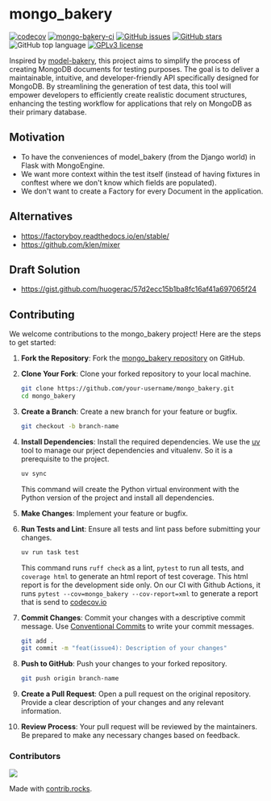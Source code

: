 # mongo_bakery

[![codecov](https://codecov.io/gh/mongo-bakery/mongo_bakery/graph/badge.svg?token=FXA6QEILP6)](https://codecov.io/gh/mongo-bakery/mongo_bakery)
[![mongo-bakery-ci](https://github.com/mongo-bakery/mongo_bakery/actions/workflows/ci.yml/badge.svg)](https://github.com/mongo-bakery/mongo_bakery/actions)
[![GitHub issues](https://img.shields.io/github/issues/mongo-bakery/mongo_bakery.svg)](https://GitHub.com/mongo-bakery/mongo_bakery/issues/)
[![GitHub stars](https://img.shields.io/github/stars/mongo-bakery/mongo_bakery.svg?style=social&label=Star&maxAge=2592000)](https://github.com/mongo-bakery/mongo_bakery/stargazers/)
![GitHub top language](https://img.shields.io/github/languages/top/mongo-bakery/mongo_bakery)
[![GPLv3 license](https://img.shields.io/badge/License-GPLv3-blue.svg)](http://perso.crans.org/besson/LICENSE.html)

Inspired by [model-bakery](https://model-bakery.readthedocs.io/en/latest/), this project aims to simplify the process of
creating MongoDB documents for testing purposes. The goal is to deliver a maintainable, intuitive, and
developer-friendly API specifically designed for MongoDB. By streamlining the generation of test data, this tool will
empower developers to efficiently create realistic document structures, enhancing the testing workflow for applications
that rely on MongoDB as their primary database.

## Motivation

- To have the conveniences of model_bakery (from the Django world) in Flask with MongoEngine.
- We want more context within the test itself (instead of having fixtures in conftest where we don't know which fields
are populated).
- We don't want to create a Factory for every Document in the application.

## Alternatives

- <https://factoryboy.readthedocs.io/en/stable/>
- <https://github.com/klen/mixer>

## Draft Solution

- <https://gist.github.com/huogerac/57d2ecc15b1ba8fc16af41a697065f24>

## Contributing

We welcome contributions to the mongo_bakery project! Here are the steps to get started:

1. **Fork the Repository**: Fork the [mongo_bakery repository](https://github.com/mongo-bakery/mongo_bakery) on GitHub.

2. **Clone Your Fork**: Clone your forked repository to your local machine.

    ```bash
    git clone https://github.com/your-username/mongo_bakery.git
    cd mongo_bakery
    ```

3. **Create a Branch**: Create a new branch for your feature or bugfix.

    ```bash
    git checkout -b branch-name
    ```

4. **Install Dependencies**: Install the required dependencies. We use the [uv](https://docs.astral.sh/uv/) tool to
manage our prject dependencies and vitualenv. So it is a prerequisite to the project.

    ```bash
    uv sync
    ```

    This command will create the Python virtual environment with the Python version of the project and install all
    dependencies.

5. **Make Changes**: Implement your feature or bugfix.

6. **Run Tests and Lint**: Ensure all tests and lint pass before submitting your changes.

    ```bash
    uv run task test
    ```

    This command runs `ruff check` as a lint, `pytest` to run all tests, and `coverage html` to generate an html report of test coverage. This html report is for the development side only. On our CI with Github Actions, it runs `pytest --cov=mongo_bakery --cov-report=xml` to generate a report that is send to
    [codecov.io](https://app.codecov.io/gh/mongo-bakery/mongo_bakery)

7. **Commit Changes**: Commit your changes with a descriptive commit message. Use
[Conventional Commits](https://www.conventionalcommits.org/en/v1.0.0/) to write your commit messages.

    ```bash
    git add .
    git commit -m "feat(issue4): Description of your changes"
    ```

8. **Push to GitHub**: Push your changes to your forked repository.

    ```bash
    git push origin branch-name
    ```

9. **Create a Pull Request**: Open a pull request on the original repository. Provide a clear description of your
changes and any relevant information.

10. **Review Process**: Your pull request will be reviewed by the maintainers. Be prepared to make any necessary
changes based on feedback.

### Contributors

<a href="https://github.com/mongo-bakery/mongo_bakery/graphs/contributors">
  <img src="https://contrib.rocks/image?repo=mongo-bakery/mongo_bakery" />
</a>

Made with [contrib.rocks](https://contrib.rocks).
